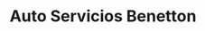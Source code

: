 ---
title: "Auto Servicios Benetton"
url: /quito/auto-servicios-benetton/
shop: reparación de automóviles
---